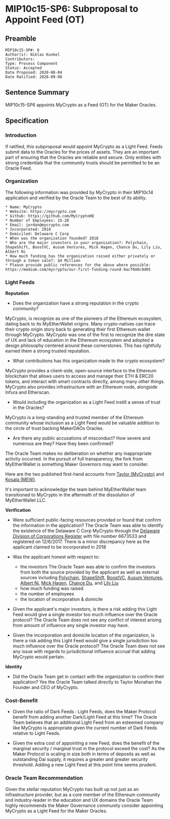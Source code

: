 # MIP10c15-SP6: Subproposal to Appoint Feed (OT)

## Preamble
```
MIP10c15-SP#: 6 
Author(s): Niklas Kunkel
Contributors: 
Type: Process Component
Status: Accepted
Date Proposed: 2020-08-04
Date Ratified: 2020-09-08
```

## Sentence Summary
MIP10c15-SP6 appoints MyCrypto as a Feed (OT) for the Maker Oracles.

## Specification

### Introduction

If ratified, this subproposal would appoint MyCrypto as a Light Feed. Feeds submit data to the Oracles for the prices of assets. They are an important part of ensuring that the Oracles are reliable and secure. Only entities with strong credentials that the community trusts should be permitted to be an Oracle Feed.

### Organization

The following information was provided by MyCrypto in their MIP10c14 application and verified by the Oracle Team to the best of its ability.

```
* Name: MyCrypto
* Website: https://mycrypto.com
* Github: https://github.com/MyCryptoHQ
* Number of Employees: 15-20
* Email: jordan@mycrypto.com
* Incorporated: 2018
* Domiciled: Delaware C Corp
* When was the organization founded? 2018
* Who are the major investors in your organization?: Polychain, ShapeShift, BoostVC, Ausum Ventures, Mick Hagen, Chance Du, Lily Liu, Albert Ni
* How much funding has the organization raised either privately or through a token sale?: $4 Million
* Please provide public references for the above where possible: https://medium.com/mycrypto/our-first-funding-round-9acf048c9d05
```

### Light Feeds
**Reputation**
- Does the organization have a strong reputation in the crypto community?

MyCrypto, is recognize as one of the pioneers of the Ethereum ecosystem, dating back to its MyEtherWallet origins. Many crypto-natives can trace their crypto origin story back to generating their first Ethereum wallet through MyCrypto. MyCrypto was one of the first to recognize the dire state of UX and lack of education in the Ethereum ecosystem and adopted a design philosophy centered around these cornerstones. This has rightfully earned them a strong trusted reputation.

- What contributions has this organization made to the crypto ecosystem?

MyCrypto provides a client-side, open-source interface to the Ethereum blockchain that allows users to access and manage their ETH & ERC20 tokens, and interact with smart contracts directly, among many other things. MyCrypto also provides infrastructure with an Ethereum node, alongside
Infura and Etherscan.

- Would including the organization as a Light Feed instill a sense of trust in the Oracles?

MyCrypto is a long-standing and trusted member of the Ethereum community whose inclusion as a Light Feed would be valuable addition to the circle of trust backing MakerDAOs Oracles.

- Are there any public accusations of misconduct? How severe and numerous are they? Have they been confirmed?

The Oracle Team makes no deliberation on whether any inappropriate activity occurred. In the pursuit of full transparency, the fork from MyEtherWallet is something Maker Governors may want to consider.

Here are the two published first-hand accounts from [Taylor (MyCrypto)](https://medium.com/mycrypto/mycrypto-launch-6a066bf41093) and [Kosala (MEW)](https://www.reddit.com/r/ethereum/comments/7wgnds/official_myetherwallet_statement/).

It's important to acknowledge the team behind MyEtherWallet team transitioned to MyCrypto in the aftermath of the dissolution of MyEtherWallet LLC.

**Verification** 

- Were sufficient public-facing resources provided or found that confirm the information in the application?
The Oracle Team was able to identify the existence of the Delaware C Corp MyCrypto through the [Delaware Division of Corporations Register](https://icis.corp.delaware.gov/ecorp/entitysearch/NameSearch.aspx) with file number 6673533 and registered on 12/6/2017. There is a minor discrepancy here as the applicant claimed to be incorporated in 2018

- Was the applicant honest with respect to:
	- the investors
        The Oracle Team was able to confirm the investors from both the source provided by the applicant as well as external sources including [Polychain](https://jobs.polychain.capital/companies), [ShapeShift](https://www.crunchbase.com/funding_round/mycrypto-series-a--d1c7877a#section-investors), [BoostVC](https://www.boost.vc/portfolio), [Ausum Ventures](https://www.ausum.vc/portfolio), [Albert Ni](https://www.crunchbase.com/person/albert-ni#section-overview), [Mick Hagen](https://www.crunchbase.com/person/mick-hagen#section-overview), [Chance Du](https://www.crunchbase.com/person/chance-du#section-overview), and [Lily Liu](https://www.crunchbase.com/person/lily-liu-0251#section-personal-investments)
	- how much funding was raised
	- the number of employees
	- the location of incorporation & domicile

- Given the applicant's major investors, is there a risk adding this Light Feed would give a single investor too much influence over the Oracle protocol?
The Oracle Team does not see any conflict of interest arising from amount of influence any single investor may have.

- Given the incorporation and domicile location of the organization, is there a risk adding this Light Feed would give a single jurisdiction too much influence over the Oracle protocol?
The Oracle Team does not see any issue with regards to jurisdictional influence accrual that adding MyCrypto would pertain.

**Identity**
- Did the Oracle Team get in contact with the organization to confirm their application?
Yes the Oracle Team talked directly to Taylor Monahan the Founder and CEO of MyCrypto.

### Cost-Benefit
- Given the ratio of Dark Feeds : Light Feeds, does the Maker Protocol benefit from adding another Dark/Light Feed at this time?
The Oracle Team believes that an additional Light Feed from an esteemed company like MyCrypto is appropriate given the current number of Dark Feeds relative to Light Feeds.

- Given the extra cost of appointing a new Feed, does the benefit of the marginal security / marginal trust in the protocol exceed the cost?
As the Maker Protocol is scaling in size both in terms of deposits as well as outstanding Dai supply, it requires a greater and greater security threshold. Adding a new Light Feed at this point time seems prudent.

### Oracle Team Recommendation
Given the stellar reputation MyCrypto has built up not just as an infrastructure provider, but as a core member of the Ethereum community and industry-leader in the education and UX domains the Oracle Team highly recommends the Maker Governance community consider appointing MyCrypto as a Light Feed for the Maker Oracles.
